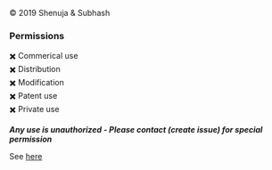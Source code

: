 © 2019 Shenuja & Subhash

### Permissions
✖️ Commerical use<br>
✖️ Distribution<br>
✖️ Modification<br>
✖️ Patent use<br>
✖️ Private use<br>

***Any use is unauthorized - Please contact (create issue) for special permission***

See [here](https://choosealicense.com/no-permission/)
